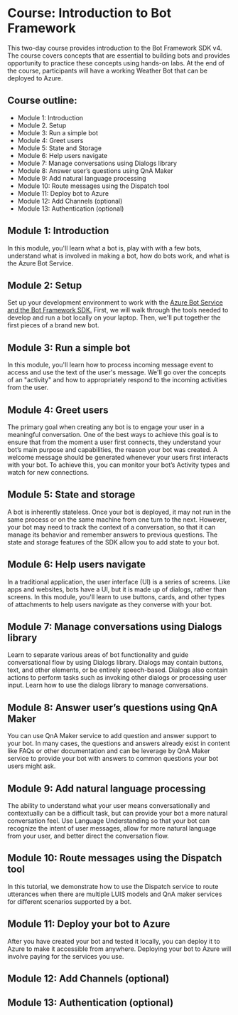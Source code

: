 # Course: Introduction to Bot Framework
This two-day course provides introduction to the Bot Framework SDK v4. The course covers concepts that are essential to building bots and provides opportunity to practice these concepts using hands-on labs. At the end of the course, participants will have a working Weather Bot that can be deployed to Azure.

## Course outline:
* Module 1: Introduction 
* Module 2. Setup
* Module 3: Run a simple bot
* Module 4: Greet users
* Module 5: State and Storage
* Module 6: Help users navigate 
* Module 7: Manage conversations using Dialogs library
* Module 8: Answer user’s questions using QnA Maker
* Module 9: Add natural language processing
* Module 10: Route messages using the Dispatch tool
* Module 11: Deploy bot to Azure
* Module 12: Add Channels (optional)
* Module 13: Authentication (optional)

## Module 1: Introduction
In this module, you'll learn what a bot is, play with with a few bots, understand what is involved in making a bot, how do bots work, and what is the Azure Bot Service.

## Module 2: Setup
Set up your development environment to work with the [Azure Bot Service and the Bot Framework SDK.](https://docs.microsoft.com/en-us/azure/bot-service/bot-service-overview-introduction?view=azure-bot-service-4.0) First, we
will walk through the tools needed to develop and run a bot locally on your laptop. Then, we'll put together the first pieces
of a brand new bot.

## Module 3: Run a simple bot
In this module, you'll learn how to process incoming message event to access and use the text of the user's message. We'll go over the concepts of an "activity" and how to appropriately respond to the incoming activities from the user. 

## Module 4: Greet users
The primary goal when creating any bot is to engage your user in a meaningful conversation. One of the best ways to achieve this goal is to ensure that from the moment a user first connects, they understand your bot’s main purpose and capabilities, the reason your bot was created. A welcome message should be generated whenever your users first interacts with your bot. To achieve this, you can monitor your bot’s Activity types and watch for new connections. 

## Module 5: State and storage
A bot is inherently stateless. Once your bot is deployed, it may not run in the same process or on the same machine from one turn to the next. However, your bot may need to track the context of a conversation, so that it can manage its behavior and remember answers to previous questions. The state and storage features of the SDK allow you to add state to your bot.

## Module 6: Help users navigate
In a traditional application, the user interface (UI) is a series of screens. Like apps and websites, bots have a UI, but it is made up of dialogs, rather than screens. In this module, you'll learn to use buttons, cards, and other types of attachments to help users navigate as they converse with your bot. 

## Module 7: Manage conversations using Dialogs library
Learn to separate various areas of bot functionality and guide conversational flow by using Dialogs library. Dialogs may contain buttons, text, and other elements, or be entirely speech-based. Dialogs also contain actions to perform tasks such as invoking other dialogs or processing user input. Learn how to use the dialogs library to manage conversations.

## Module 8: Answer user’s questions using QnA Maker
You can use QnA Maker service to add question and answer support to your bot. In many cases, the questions and answers already exist in content like FAQs or other documentation and can be leverage by QnA Maker service to provide your bot with answers to common questions your bot users might ask.

## Module 9: Add natural language processing
The ability to understand what your user means conversationally and contextually can be a difficult task, but can provide your bot a more natural conversation feel. Use Language Understanding so that your bot can recognize the intent of user messages, allow for more natural language from your user, and better direct the conversation flow.

## Module 10: Route messages using the Dispatch tool
In this tutorial, we demonstrate how to use the Dispatch service to route utterances when there are multiple LUIS models and QnA maker services for different scenarios supported by a bot. 

## Module 11: Deploy your bot to Azure
After you have created your bot and tested it locally, you can deploy it to Azure to make it accessible from anywhere. Deploying your bot to Azure will involve paying for the services you use.

## Module 12: Add Channels (optional)
## Module 13: Authentication (optional)
